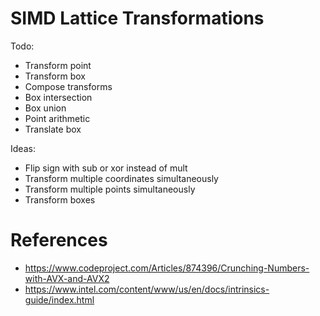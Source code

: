 # SIMD Lattice Transformations

Todo:

* Transform point
* Transform box
* Compose transforms
* Box intersection
* Box union
* Point arithmetic
* Translate box

Ideas:

* Flip sign with sub or xor instead of mult
* Transform multiple coordinates simultaneously
* Transform multiple points simultaneously
* Transform boxes

# References

* https://www.codeproject.com/Articles/874396/Crunching-Numbers-with-AVX-and-AVX2
* https://www.intel.com/content/www/us/en/docs/intrinsics-guide/index.html
